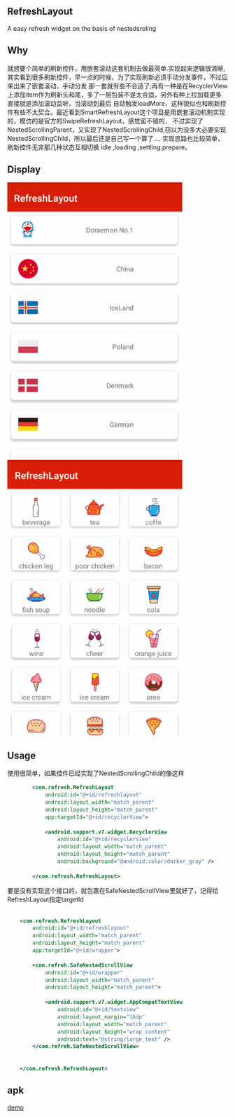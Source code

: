 ## RefreshLayout
A easy refresh widget on the basis of nestedsroling

## Why
就想要个简单的刷新控件，用嵌套滚动这套机制去做最简单.实现起来逻辑很清晰,其实看到很多刷新控件，早一点的时候，为了实现刷新必须手动分发事件，不过后来出来了嵌套滚动，手动分发
那一套就有些不合适了;再有一种是在RecyclerView上添加item作为刷新头和尾，多了一层包装不是太合适，另外有种上拉加载更多直接就是添加滚动监听，当滚动到最后
自动触发loadMore，这样貌似也和刷新控件有些不太契合。最近看到SmartRefreshLayout这个项目是用嵌套滚动机制实现的，模仿的是官方的SwipeRefreshLayout，感觉蛮不错的，
不过实现了NestedScrollingParent，又实现了NestedScrollingChild,窃以为没多大必要实现NestedScrollingChild，所以最后还是自己写一个算了....
实现思路也比较简单，刷新控件无非那几种状态互相切换 idle ,loading ,settling,prepare。

## Display
<img src="static/ll.gif"   width="400" height="630"/> <img src="static/ele.gif"  width="400" height="630"/>


## Usage
使用很简单，如果控件已经实现了NestedScrollingChild的像这样
```xml
        <com.refresh.RefreshLayout
            android:id="@+id/refreshlayout"
            android:layout_width="match_parent"
            android:layout_height="match_parent"
            app:targetId="@+id/recyclerView">
    
            <android.support.v7.widget.RecyclerView
                android:id="@+id/recyclerView"
                android:layout_width="match_parent"
                android:layout_height="match_parent"
                android:background="@android:color/darker_gray" />
    
        </com.refresh.RefreshLayout>
```
要是没有实现这个接口的，就包裹在SafeNestedScrollView里就好了，记得给RefreshLayout指定targetId

```xml
    
    <com.refresh.RefreshLayout
        android:id="@+id/refreshlayout"
        android:layout_width="match_parent"
        android:layout_height="match_parent"
        app:targetId="@+id/wrapper">

        <com.refreh.SafeNestedScrollView
            android:id="@+id/wrapper"
            android:layout_width="match_parent"
            android:layout_height="match_parent">

            <android.support.v7.widget.AppCompatTextView
                android:id="@+id/textview"
                android:layout_margin="16dp"
                android:layout_width="match_parent"
                android:layout_height="wrap_content"
                android:text="@string/large_text" />
        </com.refreh.SafeNestedScrollView>


    </com.refresh.RefreshLayout>
```
## apk
[demo](static/app.apk)
